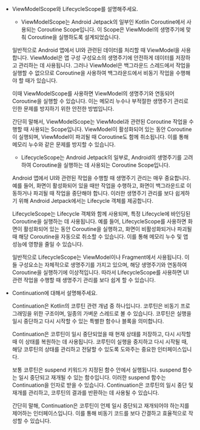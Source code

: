 - ViewModelScope와 LifecycleScope를 설명해주세요.

  - ViewModelScope는 Android Jetpack의 일부인 Kotlin Coroutine에서 사용되는 Coroutine Scope입니다. 이 Scope은 ViewModel의 생명주기에 맞춰 Coroutine을 실행하도록 설계되었습니다.

  일반적으로 Android 앱에서 UI와 관련된 데이터를 처리할 때 ViewModel을 사용합니다. ViewModel은 앱 구성 구성요소의 생명주기에 안전하게 데이터를 저장하고 관리하는 데 사용됩니다. 그러나 ViewModel은 백그라운드 스레드에서 작업을 실행할 수 없으므로 Coroutine을 사용하여 백그라운드에서 비동기 작업을 수행해야 할 때가 있습니다.

  이때 ViewModelScope를 사용하면 ViewModel의 생명주기와 연동되어 Coroutine을 실행할 수 있습니다. 이는 메모리 누수나 부적절한 생명주기 관리로 인한 문제를 방지하기 위한 안전한 방법입니다.

  간단히 말해서, ViewModelScope는 ViewModel과 관련된 Coroutine 작업을 수행할 때 사용되는 Scope입니다. ViewModel이 활성화되어 있는 동안 Coroutine이 실행되며, ViewModel이 파괴될 때 Coroutine도 함께 취소됩니다. 이를 통해 메모리 누수와 같은 문제를 방지할 수 있습니다.

  - LifecycleScope는 Android Jetpack의 일부로, Android의 생명주기를 고려하여 Coroutine을 실행하는 데 사용되는 Coroutine Scope입니다.

  Android 앱에서 UI와 관련된 작업을 수행할 때 생명주기 관리는 매우 중요합니다. 예를 들어, 화면이 활성화되어 있을 때만 작업을 수행하고, 화면이 백그라운드로 이동하거나 파괴될 때 작업을 중단해야 합니다. 이러한 생명주기 관리를 보다 쉽게하기 위해 Android Jetpack에서는 Lifecycle 객체를 제공합니다.

  LifecycleScope는 Lifecycle 객체와 함께 사용되며, 특정 Lifecycle에 바인딩된 Coroutine을 실행하는 데 사용됩니다. 예를 들어, LifecycleScope를 사용하면 화면이 활성화되어 있는 동안 Coroutine을 실행하고, 화면이 비활성화되거나 파괴될 때 해당 Coroutine을 자동으로 취소할 수 있습니다. 이를 통해 메모리 누수 및 앱 성능에 영향을 줄일 수 있습니다.

  일반적으로 LifecycleScope는 ViewModel이나 Fragment에서 사용됩니다. 이들 구성요소는 자체적으로 생명주기를 가지고 있으며, 해당 생명주기와 연동하여 Coroutine을 실행하기에 이상적입니다. 따라서 LifecycleScope를 사용하면 UI 관련 작업을 수행할 때 생명주기 관리를 보다 쉽게 할 수 있습니다.

- Continuation에 대해서 설명해주세요.

  Continuation은 Kotlin의 코루틴 관련 개념 중 하나입니다. 코루틴은 비동기 프로그래밍을 위한 구조이며, 일종의 가벼운 스레드로 볼 수 있습니다. 코루틴은 실행을 일시 중단하고 다시 시작할 수 있는 특별한 함수나 블록을 의미합니다.

  Continuation은 코루틴이 일시 중단되었을 때 현재 상태를 저장하고, 다시 시작할 때 이 상태를 복원하는 데 사용됩니다. 코루틴이 실행을 중지하고 다시 시작될 때, 해당 코루틴의 상태를 관리하고 전달할 수 있도록 도와주는 중요한 인터페이스입니다.

  보통 코루틴은 suspend 키워드가 지정된 함수 안에서 실행됩니다. suspend 함수는 일시 중단되고 재개될 수 있는 함수입니다. 이러한 suspend 함수는 Continuation을 인자로 받을 수 있습니다. Continuation은 코루틴의 일시 중단 및 재개를 관리하고, 코루틴의 결과를 반환하는 데 사용될 수 있습니다.

  간단히 말해, Continuation은 코루틴이 언제 일시 중단되고 재개되어야 하는지를 제어하는 인터페이스입니다. 이를 통해 비동기 코드를 보다 간결하고 효율적으로 작성할 수 있습니다.
